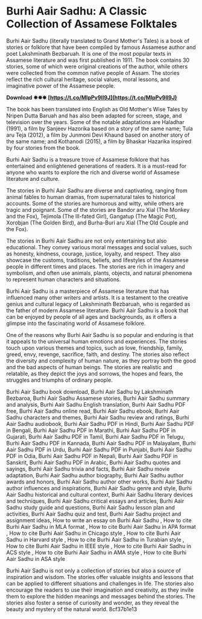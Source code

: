 
 
# Burhi Aair Sadhu: A Classic Collection of Assamese Folktales
 
Burhi Aair Sadhu (literally translated to Grand Mother's Tales) is a book of stories or folklore that have been compiled by famous Assamese author and poet Lakshminath Bezbaruah. It is one of the most popular texts in Assamese literature and was first published in 1911. The book contains 30 stories, some of which were original creations of the author, while others were collected from the common native people of Assam. The stories reflect the rich cultural heritage, social values, moral lessons, and imaginative power of the Assamese people.
 
**Download ✸✸✸ [https://t.co/MlpPv9Il9J](https://t.co/MlpPv9Il9J)**


 
The book has been translated into English as Old Mother's Wise Tales by Nripen Dutta Baruah and has also been adapted for screen, stage, and television over the years. Some of the notable adaptations are Haladhar (1991), a film by Sanjeev Hazorika based on a story of the same name; Tula aru Teja (2012), a film by Junmoni Devi Khaund based on another story of the same name; and Kothanodi (2015), a film by Bhaskar Hazarika inspired by four stories from the book.
 
Burhi Aair Sadhu is a treasure trove of Assamese folklore that has entertained and enlightened generations of readers. It is a must-read for anyone who wants to explore the rich and diverse world of Assamese literature and culture.
  
The stories in Burhi Aair Sadhu are diverse and captivating, ranging from animal fables to human dramas, from supernatural tales to historical accounts. Some of the stories are humorous and witty, while others are tragic and poignant. Some of the stories are Bandor aru Xial (The Monkey and the Fox), Tejimola (The Ill-fated Girl), Gangatup (The Magic Pot), Xorobjan (The Golden Bird), and Burha-Buri aru Xial (The Old Couple and the Fox).
 
The stories in Burhi Aair Sadhu are not only entertaining but also educational. They convey various moral messages and social values, such as honesty, kindness, courage, justice, loyalty, and respect. They also showcase the customs, traditions, beliefs, and lifestyles of the Assamese people in different times and places. The stories are rich in imagery and symbolism, and often use animals, plants, objects, and natural phenomena to represent human characters and situations.
 
Burhi Aair Sadhu is a masterpiece of Assamese literature that has influenced many other writers and artists. It is a testament to the creative genius and cultural legacy of Lakshminath Bezbaruah, who is regarded as the father of modern Assamese literature. Burhi Aair Sadhu is a book that can be enjoyed by people of all ages and backgrounds, as it offers a glimpse into the fascinating world of Assamese folklore.
  
One of the reasons why Burhi Aair Sadhu is so popular and enduring is that it appeals to the universal human emotions and experiences. The stories touch upon various themes and topics, such as love, friendship, family, greed, envy, revenge, sacrifice, faith, and destiny. The stories also reflect the diversity and complexity of human nature, as they portray both the good and the bad aspects of human beings. The stories are realistic and relatable, as they depict the joys and sorrows, the hopes and fears, the struggles and triumphs of ordinary people.
 
Burhi Aair Sadhu book download,  Burhi Aair Sadhu by Lakshminath Bezbaroa,  Burhi Aair Sadhu Assamese stories,  Burhi Aair Sadhu summary and analysis,  Burhi Aair Sadhu English translation,  Burhi Aair Sadhu PDF free,  Burhi Aair Sadhu online read,  Burhi Aair Sadhu ebook,  Burhi Aair Sadhu characters and themes,  Burhi Aair Sadhu review and ratings,  Burhi Aair Sadhu audiobook,  Burhi Aair Sadhu PDF in Hindi,  Burhi Aair Sadhu PDF in Bengali,  Burhi Aair Sadhu PDF in Marathi,  Burhi Aair Sadhu PDF in Gujarati,  Burhi Aair Sadhu PDF in Tamil,  Burhi Aair Sadhu PDF in Telugu,  Burhi Aair Sadhu PDF in Kannada,  Burhi Aair Sadhu PDF in Malayalam,  Burhi Aair Sadhu PDF in Urdu,  Burhi Aair Sadhu PDF in Punjabi,  Burhi Aair Sadhu PDF in Odia,  Burhi Aair Sadhu PDF in Nepali,  Burhi Aair Sadhu PDF in Sanskrit,  Burhi Aair Sadhu PDF in Arabic,  Burhi Aair Sadhu quotes and sayings,  Burhi Aair Sadhu trivia and facts,  Burhi Aair Sadhu movie adaptation,  Burhi Aair Sadhu author biography,  Burhi Aair Sadhu author awards and honors,  Burhi Aair Sadhu author other works,  Burhi Aair Sadhu author influences and inspirations,  Burhi Aair Sadhu genre and style,  Burhi Aair Sadhu historical and cultural context,  Burhi Aair Sadhu literary devices and techniques,  Burhi Aair Sadhu critical essays and articles,  Burhi Aair Sadhu study guide and questions,  Burhi Aair Sadhu lesson plan and activities,  Burhi Aair Sadhu quiz and test,  Burhi Aair Sadhu project and assignment ideas,  How to write an essay on Burhi Aair Sadhu ,  How to cite Burhi Aair Sadhu in MLA format ,  How to cite Burhi Aair Sadhu in APA format ,  How to cite Burhi Aair Sadhu in Chicago style ,  How to cite Burhi Aair Sadhu in Harvard style ,  How to cite Burhi Aair Sadhu in Turabian style ,  How to cite Burhi Aair Sadhu in IEEE style ,  How to cite Burhi Aair Sadhu in ACS style ,  How to cite Burhi Aair Sadhu in AMA style ,  How to cite Burhi Aair Sadhu in ASA style
 
Burhi Aair Sadhu is not only a collection of stories but also a source of inspiration and wisdom. The stories offer valuable insights and lessons that can be applied to different situations and challenges in life. The stories also encourage the readers to use their imagination and creativity, as they invite them to explore the hidden meanings and messages behind the stories. The stories also foster a sense of curiosity and wonder, as they reveal the beauty and mystery of the natural world.
 8cf37b1e13
 
